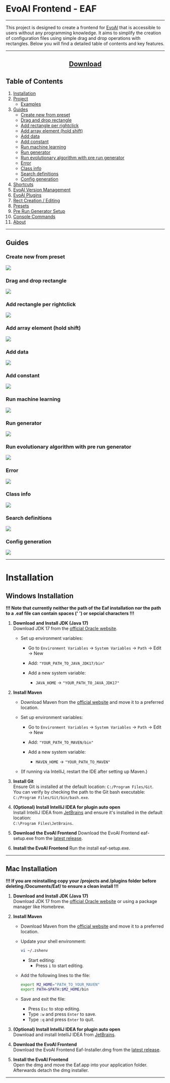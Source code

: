 
# EvoAl Frontend - EAF

---

This project is designed to create a frontend for [EvoAl](https://evoal.de/) that is accessible to users without any programming knowledge. It aims to simplify the creation of configuration files using simple drag and drop operations with rectangles. Below you will find a detailed table of contents and key features.


---
<div align="center">
  <h2><a href="https://github.com/Max039/EAF/releases/latest">Download</a></h2>
</div>


## Table of Contents
1. [Installation](#installation)
2. [Project](#usage)
	- [Examples](https://github.com/Max039/EAF/tree/main/examples)
3. [Guides](#guides)
   - [Create new from preset](#create-new-from-preset)
   - [Drag and drop rectangle](#drag-and-drop-rectangle)
   - [Add rectangle per rightclick](#add-rectangle-per-rightclick)
   - [Add array element (hold shift)](#add-array-element-hold-shift)
   - [Add data](#add-data)
   - [Add constant](#add-constant)
   - [Run machine learning](#run-machine-learning)
   - [Run generator](#run-generator)
   - [Run evolutionary algorithm with pre run generator](#run-evolutionary-algorithm-with-pre-run-generator)
   - [Error](#error)
   - [Class info](#class-info)
   - [Search definitions](#search-definitions)
   - [Config generation](#config-generation)
4. [Shortcuts](github/md/shortcuts.md)
5. [EvoAl Version Management](#usage)
6. [EvoAl Plugins](#usage)
7. [Rect Creation / Editing](#usage)
8. [Presets](#usage)
9. [Pre Run Generator Setup](#usage)
10. [Console Commands](github/md/commands.md)
11. [About](github/md/about.md)

---


## Guides

### Create new from preset
![](github/gifs/preset.gif)

### Drag and drop rectangle
![](github/gifs/draganddrop.gif)

### Add rectangle per rightclick
![](github/gifs/rightclickadd.gif)

### Add array element (hold shift)
![](github/gifs/addarrayelement.gif)

### Add data
![](github/gifs/adddata.gif)

### Add constant
![](github/gifs/addconstant.gif)

### Run machine learning
![](github/gifs/ml.gif)

### Run generator
![](github/gifs/generator.gif)

### Run evolutionary algorithm with pre run generator
![](github/gifs/eawithgenerator.gif)

### Error
![](github/gifs/error.gif)

### Class info
![](github/gifs/info.gif)

### Search definitions
![](github/gifs/folders.gif)

### Config generation
![](github/gifs/filecreation.gif)

---

# Installation

## Windows Installation

**!!! Note that currently neither the path of the Eaf installation nor the path to a .eaf file can contain spaces (' ') or sepcial characters !!!**

1. **Download and Install JDK (Java 17)**  
   Download JDK 17 from the [official Oracle website](https://www.oracle.com/java/technologies/javase/jdk17-archive-downloads.html).

   - Set up environment variables:
     - Go to `Environment Variables` → `System Variables` → `Path` → Edit → New
     - Add: `"YOUR_PATH_TO_JAVA_JDK17/bin"`
   
     - Add a new system variable:
       - `JAVA_HOME` → `"YOUR_PATH_TO_JAVA_JDK17"`

2. **Install Maven**  
   - Download Maven from the [official website](https://maven.apache.org/download.cgi) and move it to a preferred location.
   
   - Set up environment variables:
     - Go to `Environment Variables` → `System Variables` → `Path` → Edit → New
     - Add: `"YOUR_PATH_TO_MAVEN/bin"`
     
     - Add a new system variable:
       - `MAVEN_HOME` → `"YOUR_PATH_TO_MAVEN"`

   - (If running via IntelliJ, restart the IDE after setting up Maven.)

3. **Install Git**  
   Ensure Git is installed at the default location: `C:/Program Files/Git`.  
   You can verify by checking the path to the Git bash executable:  
   `C:/Program Files/Git/bin/bash.exe`.

4. **(Optional) Install IntelliJ IDEA for plugin auto open**  
   Install IntelliJ IDEA from [JetBrains](https://www.jetbrains.com/idea/download/) and ensure it's installed in the default location:  
   `C:\Program Files\JetBrains`.

5. **Download the EvoAl Frontend**
	Download the EvoAl Frontend eaf-setup.exe from the [latest release](https://github.com/Max039/EAF/releases/latest).

5. **Install the EvoAl Frontend**
	Run the install eaf-setup.exe.

---


## Mac Installation
**!!! If you are reinstalling copy your /projects and /plugins folder before deleting /Documents/Eaf/ to ensure a clean install !!!**

1. **Download and Install JDK (Java 17)**  
   Download JDK 17 from the [official Oracle website](https://www.oracle.com/java/technologies/javase/jdk17-archive-downloads.html) or using a package manager like Homebrew.

2. **Install Maven**  
   - Download Maven from the [official website](https://maven.apache.org/download.cgi) and move it to a preferred location.
   
   - Update your shell environment:
     ```bash
     vi ~/.zshenv
     ```
	 - Start editing:
		- Press `i` to start editing.
   
   - Add the following lines to the file:
     ```bash
     export M2_HOME="PATH_TO_YOUR_MAVEN"
     export PATH=$PATH:$M2_HOME/bin
     ```
   
   - Save and exit the file:
     - Press `Esc` to stop editing.
     - Type `:w` and press `Enter` to save.
     - Type `:q` and press `Enter` to quit.

3. **(Optional) Install IntelliJ IDEA for plugin auto open**  
   Download and install IntelliJ IDEA from [JetBrains](https://www.jetbrains.com/idea/download/).

4. **Download the EvoAl Frontend**  
   Download the EvoAl Frontend Eaf-Installer.dmg from the [latest release](https://github.com/Max039/EAF/releases/latest).

5. **Install the EvoAl Frontend**  
   Open the dmg and move the Eaf.app into your application folder. Afterwards detach the dmg installer.

---